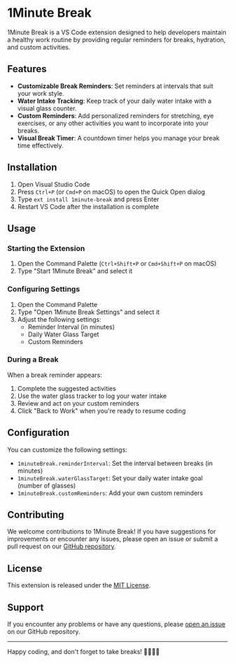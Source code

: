 # 1Minute Break

1Minute Break is a VS Code extension designed to help developers maintain a healthy work routine by providing regular reminders for breaks, hydration, and custom activities.

## Features

- **Customizable Break Reminders**: Set reminders at intervals that suit your work style.
- **Water Intake Tracking**: Keep track of your daily water intake with a visual glass counter.
- **Custom Reminders**: Add personalized reminders for stretching, eye exercises, or any other activities you want to incorporate into your breaks.
- **Visual Break Timer**: A countdown timer helps you manage your break time effectively.

## Installation

1. Open Visual Studio Code
2. Press `Ctrl+P` (or `Cmd+P` on macOS) to open the Quick Open dialog
3. Type `ext install 1minute-break` and press Enter
4. Restart VS Code after the installation is complete

## Usage

### Starting the Extension

1. Open the Command Palette (`Ctrl+Shift+P` or `Cmd+Shift+P` on macOS)
2. Type "Start 1Minute Break" and select it

### Configuring Settings

1. Open the Command Palette
2. Type "Open 1Minute Break Settings" and select it
3. Adjust the following settings:
   - Reminder Interval (in minutes)
   - Daily Water Glass Target
   - Custom Reminders

### During a Break

When a break reminder appears:
1. Complete the suggested activities
2. Use the water glass tracker to log your water intake
3. Review and act on your custom reminders
4. Click "Back to Work" when you're ready to resume coding

## Configuration

You can customize the following settings:

- `1minuteBreak.reminderInterval`: Set the interval between breaks (in minutes)
- `1minuteBreak.waterGlassTarget`: Set your daily water intake goal (number of glasses)
- `1minuteBreak.customReminders`: Add your own custom reminders

## Contributing

We welcome contributions to 1Minute Break! If you have suggestions for improvements or encounter any issues, please open an issue or submit a pull request on our [GitHub repository](https://github.com/yourusername/1minute-break).

## License

This extension is released under the [MIT License](LICENSE).

## Support

If you encounter any problems or have any questions, please [open an issue](https://github.com/yourusername/1minute-break/issues) on our GitHub repository.

---

Happy coding, and don't forget to take breaks! 🌟💧🧘‍♀️